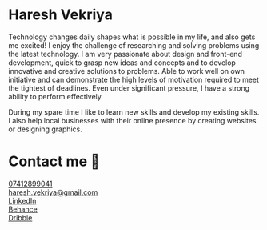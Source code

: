 # Haresh Vekriya

Technology changes daily shapes what is possible in my life, and also gets me excited! I enjoy the challenge of researching and solving problems using the latest technology. I am very passionate about design and front-end development, quick to grasp new ideas and concepts and to develop innovative and creative solutions to problems. Able to work well on own initiative and can demonstrate the high levels of motivation required to meet the tightest of deadlines. Even under significant pressure, I have a strong ability to perform effectively.

During my spare time I like to learn new skills and develop my existing skills. I also help local businesses with their online presence by creating websites or designing graphics.

# Contact me 👋
 <a href="tel:+44-741-289-9041">07412899041</a><br>
 <a href="mailto:haresh.vekriya@gmail.com">haresh.vekriya@gmail.com</a><br>
 <a href="https://www.linkedin.com/in/hareshvekriya/">LinkedIn</a><br>
 <a href="https://www.behance.net/skyhighdesign">Behance</a><br>
 <a href="https://dribbble.com/hvekriya">Dribble</a><br>
